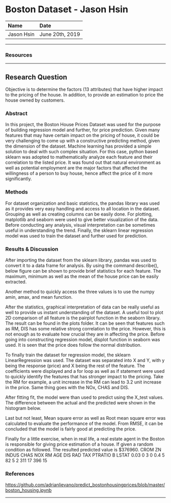 # Boston Dataset - Jason Hsin

| Name | Date |
|:-------|:---------------|
|Jason Hsin| June 20th, 2019|

-----

### Resources

-----

## Research Question

Objective is to determine the factors (13 attributes) that have higher impact to the pricing of the house. 
In addition, to provide an estimation to price the house owned by customers. 

### Abstract
In this project, the Boston House Prices Dataset was used for the purpose of building regression model and further, for price prediction. Given many features that may have certain impact on the pricing of house, it could be very challenging to come up with a constructive predicting method, given the dimension of the dataset. Machine learning has provided a simple solution to deal with such complex situation. For this case, python based sklearn was adopted to mathematically analyze each feature and their correlation to the listed price. It was found out that natural environment as well as potential employment are the major factors that affected the willingness of a person to buy house, hence affect the price of it more significantly. 

### Methods

For dataset organization and basic statistics, the pandas library was used as it provides very easy handling and access to all location in the dataset. Grouping as well as creating columns can be easily done. For plotting, matplotlib and seaborn were used to give better visualization of the data. Before conducting any analysis, visual interpretation can be sometimes useful in understanding the trend. Finally, the sklearn linear regression model was used to train the dataset and further used for prediction. 


### Results & Discussion
After importing the dataset from the sklearn library, pandas was used to convert it to a data frame for analysis. By using the command describe(), below figure can be shown to provide brief statistics for each feature. The maximum, minimum as well as the mean of the house price can be easily extracted. 


Another method to quickly access the three values is to use the numpy amin, amax, and mean function. 

After the statistics, graphical interpretation of data can be really useful as well to provide us instant understanding of the dataset. A useful tool to plot 2D comparison of all feature is the pairplot function in the seaborn library. The result can be found in the plots folder. It can be seen that features such as RM, DIS has some relative strong correlation to the price. However, this is not enough as to evaluate how crucial they are in affecting the price. Before going into constructing regression model, displot function in seaborn was used. It is seen that the price does follow the normal distribution. 

To finally train the dataset for regression model, the sklearn LinearRegression was used. The dataset was separated into X and Y, with y being the response (price) and X being the rest of the feature. The coefficients were displayed and a for loop as well as if statement were used to quickly identify the features that has stronger impact to the pricing. Take the RM for example, a unit increase in the RM can lead to 3.2 unit increase in the price. Same thing goes with the NOx, CHAS and DIS. 

After fitting fit, the model were than used to predict using the X_test values. The difference between the actual and the predicted were shown in the histogram below. 

Last but not least, Mean square error as well as Root mean square error was calculated to evaluate the performance of the model. From RMSE, it can be concluded that the model is fairly good at predicting the price.  

Finally for a little exercise, when in real life, a real estate agent in the Boston is responsible for giving price estimation of a house. If given a random condition as followed. The resulted predicted value is $376960. 
CROM	ZN	INDUS	CHAS	NOX	RM	AGE	DIS	RAD	TAX	PTRATIO	B	LSTAT
0.03	0	3	0	0.4	5	82	5	2	311	17	396	15

### References
https://github.com/adrianlievano/predict_bostonhousingprices/blob/master/boston_housing.ipynb

-------

